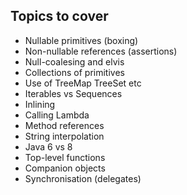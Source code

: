 

## Topics to cover

* Nullable primitives (boxing)
* Non-nullable references (assertions)
* Null-coalesing and elvis
* Collections of primitives
* Use of TreeMap TreeSet etc
* Iterables vs Sequences
* Inlining
* Calling Lambda
* Method references
* String interpolation 
* Java 6 vs 8
* Top-level functions 
* Companion objects
* Synchronisation (delegates) 
